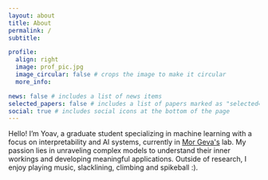 ```yaml
---
layout: about
title: About
permalink: /
subtitle:

profile:
  align: right
  image: prof_pic.jpg
  image_circular: false # crops the image to make it circular
  more_info:

news: false # includes a list of news items
selected_papers: false # includes a list of papers marked as "selected={true}"
social: true # includes social icons at the bottom of the page
---
```


Hello! I’m Yoav, a graduate student specializing in machine learning with a focus on interpretability and AI systems, currently in [Mor Geva's](https://mega002.github.io/) lab. My passion lies in unraveling complex models to understand their inner workings and developing meaningful applications. Outside of research, I enjoy playing music, slacklining, climbing and spikeball :).

